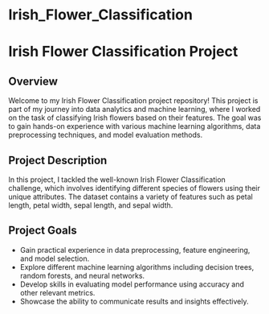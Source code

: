 # Irish_Flower_Classification

# Irish Flower Classification Project

## Overview
Welcome to my Irish Flower Classification project repository! This project is part of my journey into data analytics and machine learning, where I worked on the task of classifying Irish flowers based on their features. The goal was to gain hands-on experience with various machine learning algorithms, data preprocessing techniques, and model evaluation methods.

## Project Description
In this project, I tackled the well-known Irish Flower Classification challenge, which involves identifying different species of flowers using their unique attributes. The dataset contains a variety of features such as petal length, petal width, sepal length, and sepal width.

## Project Goals
- Gain practical experience in data preprocessing, feature engineering, and model selection.
- Explore different machine learning algorithms including decision trees, random forests, and neural networks.
- Develop skills in evaluating model performance using accuracy and other relevant metrics.
- Showcase the ability to communicate results and insights effectively.

